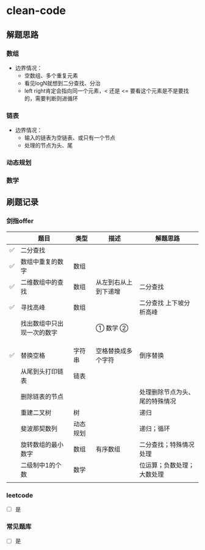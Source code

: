 # clean-code

## 解题思路

### 数组
- 边界情况：
  - 空数组、多个重复元素
  - 看见logN就想到二分查找、分治
  - left right肯定会指向同一个元素，< 还是 <= 要看这个元素是不是要找的，需要判断则进循环

### 链表
- 边界情况：
  - 输入的链表为空链表、或只有一个节点
  - 处理的节点为头、尾

### 动态规划

### 数学

## 刷题记录
### 剑指offer

|     | 题目        | 类型   | 描述         | 解题思路            |
|-----|-----------|------|------------|-----------------|
| ✅   | 二分查找      |      |            |                 |
| ✅️  | 数组中重复的数字  | 数组   |            |                 |
| ✅   | 二维数组中的查找  | 数组   | 从左到右从上到下递增 | 二分查找            |
| ✅   | 寻找高峰      | 数组   |            | 二分查找 上下坡分析高峰    |
|     |  找出数组中只出现一次的数字         |      | ① 数学 ②     |                 |
|     |           |      |            |                 |
|     |           |      |            |                 |
|     |           |      |            |                 |
| ✅   | 替换空格      | 字符串  | 空格替换成多个字符  | 倒序替换            |
|     | 从尾到头打印链表  | 链表   |            |                 |
|     | 删除链表的节点   |      |            | 处理删除节点为头、尾的特殊情况 |
|     | 重建二叉树     | 树    |            | 递归              |
|     | 斐波那契数列    | 动态规划 |            | 递归；循环           |
|     | 旋转数组的最小数字 | 数组   | 有序数组       | 二分查找；特殊情况处理     |
|     | 二级制中1的个数  | 数学   |            | 位运算；负数处理；大数处理   |
|     |           |      |            |                 |

### leetcode
- [ ]  是


### 常见题库
- [ ]  是